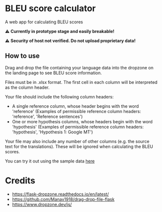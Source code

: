 # BLEU score calculator

A web app for calculating BLEU scores

:warning: **Currently in prototype stage and easily breakable!**

:warning: **Security of host not verified. Do not upload proprietary data!**

## How to use

Drag and drop the file containing your language data into the dropzone on the landing page to see BLEU score information.

Files must be in .xlsx format. The first cell in each column will be interpreted as the column header.

Your file should include the following column headers:

- A single reference column, whose header begins with the word 'reference' (Examples of permissible reference column headers: 'reference', 'Reference sentences')
- One or more hypothesis columns, whose headers begin with the word 'hypothesis' (Examples of permissible reference column headers: 'hypothesis', 'Hypothesis 1: Google MT')

Your file may also include any number of other columns (e.g. the source text for the translations). These will be ignored when calculating the BLEU scores.

You can try it out using the sample data [here](app/test_files/ja_en_test.xlsx)

# Credits

- https://flask-dropzone.readthedocs.io/en/latest/
- https://github.com/Manav1918/drag-drop-file-flask
- https://www.dropzone.dev/js/